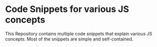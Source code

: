 # Code Snippets for various JS concepts

This Repository contains multiple code snippets that explain various JS concepts. Most of the snippets are simple and self-contained.
